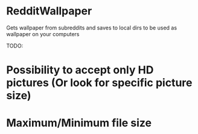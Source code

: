 # RedditWallpaper
Gets wallpaper from subreddits and saves to local dirs to be used as wallpaper on your computers

TODO:
# Possibility to accept only HD pictures (Or look for specific picture size)
# Maximum/Minimum file size
